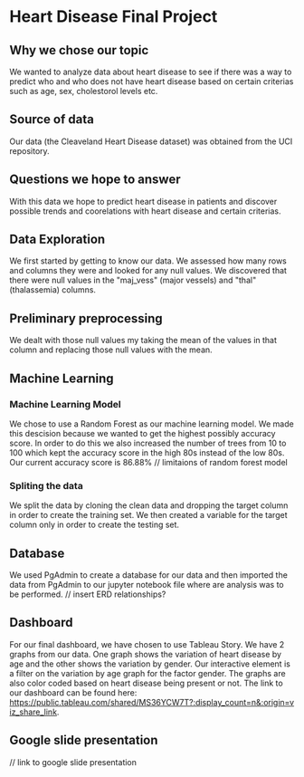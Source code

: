 # Heart Disease Final Project

## Why we chose our topic 
We wanted to analyze data about heart disease to see if there was a way to predict who and who does not have heart disease based on certain criterias such as age, sex, cholestorol levels etc.
## Source of data
Our data (the Cleaveland Heart Disease dataset) was obtained from the UCI repository.
## Questions we hope to answer
With this data we hope to predict heart disease in patients and discover possible trends and coorelations with heart disease and certain criterias. 

## Data Exploration 
We first started by getting to know our data. We assessed how many rows and columns they were and looked for any null values. 
We discovered that there were null values in the "maj_vess" (major vessels) and "thal" (thalassemia) columns. 
## Preliminary preprocessing 
We dealt with those null values my taking the mean of the values in that column and replacing those null values with the mean.

## Machine Learning 
### Machine Learning Model
We chose to use a Random Forest as our machine learning model. We made this descision because we wanted to get the highest possibly accuracy score. In order to do this we also increased the number of trees from 10 to 100 which kept the accuracy score in the high 80s instead of the low 80s.
Our current accuracy score is 86.88%
// limitaions of random forest model
### Spliting the data
We split the data by cloning the clean data and dropping the target column in order to create the training set. We then created a variable for the target column only in order to create the testing set.

## Database
We used PgAdmin to create a database for our data and then imported the data from PgAdmin to our jupyter notebook file where are analysis was to be performed.
// insert ERD relationships?

## Dashboard 
For our final dashboard, we have chosen to use Tableau Story. We have 2 graphs from our data. One graph shows the variation of heart disease by age and the other shows the variation by gender. Our interactive element is a filter on the variation by age graph for the factor gender. The graphs are also color coded based on heart disease being present or not. The link to our dashboard can be found here: https://public.tableau.com/shared/MS36YCW7T?:display_count=n&:origin=viz_share_link.

## Google slide presentation
// link to google slide presentation 

